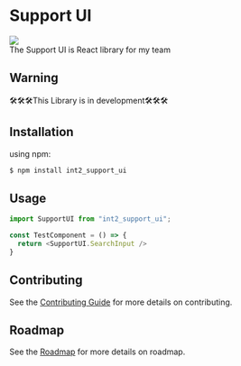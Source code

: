 # Support UI
<a href="https://www.npmjs.com/package/int2_support_ui" target="_blank"><img src="https://img.shields.io/badge/npm-CB3837?style=flat-square&logo=npm&logoColor=white&link=https://www.npmjs.com/package/int2_support_ui"/></a>   
The Support UI is React library for my team

## Warning
🛠️🛠️🛠️This Library is in development🛠️🛠️🛠️

## Installation
using npm:
```js
$ npm install int2_support_ui
```

## Usage
```js
import SupportUI from "int2_support_ui";

const TestComponent = () => {
  return <SupportUI.SearchInput />
}
```

## Contributing

See the [Contributing Guide](https://github.com/IntellectusCorp/support_ui/blob/main/Contributing.md) for more details on contributing.

## Roadmap

See the [Roadmap](https://github.com/IntellectusCorp/support_ui/blob/main/Roadmap.md) for more details on roadmap.
